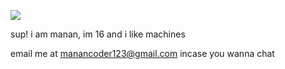 ![](https://komarev.com/ghpvc/?username=Manan-Coder) <br>


sup! i am manan, im 16 and i like machines

email me at manancoder123@gmail.com incase you wanna chat
